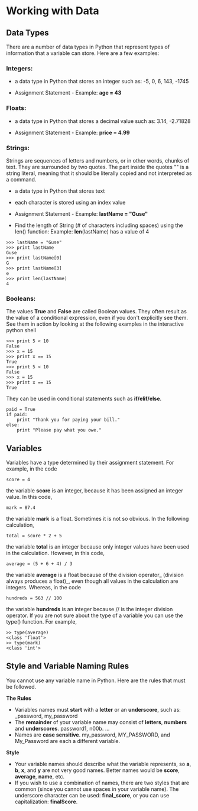 # Working with Data

## Data Types

There are a number of data types in Python that represent types of information that a variable can store. Here are a few examples:

### Integers:

* a data type in Python that stores an integer such as: -5, 0, 6, 143, -1745

* Assignment Statement - Example: **age = 43**

### Floats:

* a data type in Python that stores a decimal value such as: 3.14, -2.71828

* Assignment Statement - Example: **price = 4.99**

### Strings:

Strings are sequences of letters and numbers, or in other words, chunks of text. They are surrounded by two quotes. The part inside the quotes "" is a string literal, meaning that it should be literally copied and not interpreted as a command.

* a data type in Python that stores text

* each character is stored using an index value

* Assignment Statement - Example: **lastName = "Guse"**

* Find the length of String \(\# of characters including spaces\) using the len\(\) function:  Example: **len**\(lastName\) has a value of 4

```
>>> lastName = "Guse"
>>> print lastName
Guse
>>> print lastName[0]
G
>>> print lastName[3]
e
>>> print len(lastName)
4
```

### Booleans:

The values **True** and **False** are called Boolean values. They often result as the value of a conditional expression, even if you don't explicitly see them. See them in action by looking at the following examples in the interactive python shell

```
>>> print 5 < 10
False
>>> x = 15
>>> print x == 15
True
>>> print 5 < 10
False
>>> x = 15
>>> print x == 15
True
```

They can be used in conditional statements such as **if/elif/else**.

```
paid = True
if paid:
    print "Thank you for paying your bill."
else:
    print "Please pay what you owe."
```

## Variables

Variables have a type determined by their assignment statement.  For example, in the code

```
score = 4
```

the variable **score** is an integer, because it has been assigned an integer value.  In this code,

```
mark = 87.4
```

the variable **mark** is a float.  Sometimes it is not so obvious.  In the following calculation,

```
total = score * 2 + 5
```

the variable **total** is an integer because only integer values have been used in the calculation.  However, in this code,

```
average = (5 + 6 + 4) / 3
```

the variable **average** is a float because of the division operator_ \(division always produces a float\)_, even though all values in the calculation are integers.  Whereas, in the code

```
hundreds = 563 // 100
```

the variable **hundreds** is an integer because // is the integer division operator.  If you are not sure about the type of a variable you can use the type\(\) function.  For example,

```
>> type(average)
<class 'float'>
>> type(mark)
<class 'int'>
```

## Style and Variable Naming Rules

You cannot use any variable name in Python.  Here are the rules that must be followed.

**The Rules**

* Variables names must **start** with a **letter** or an **underscore**, such as: \_password, my\_password
* The **remainder** of your variable name may consist of **letters**, **numbers** and **underscores**. password1,  n00b. ...
* Names are **case sensitive**. my\_password, MY\_PASSWORD, and My\_Password are each a different variable.

**Style**

* Your variable names should describe what the variable represents, so **a**, **b**, **x**, and **y** are not very good names.  Better names would be **score**, **average**, **name**, etc.
* If you wish to use a combination of names, there are two styles that are common \(since you cannot use spaces in your variable name\).  The underscore character can be used:  **final\_score**, or you can use capitalization: **finalScore**.




